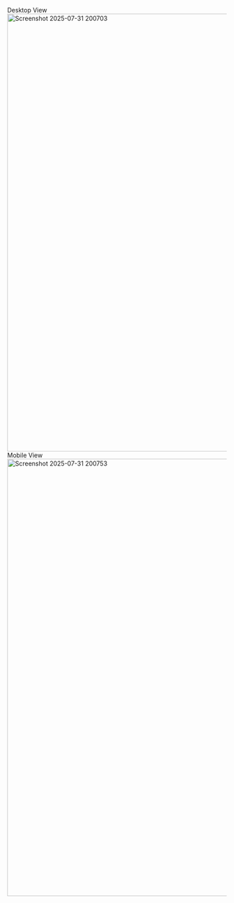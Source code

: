 Desktop View
<img width="1918" height="1002" alt="Screenshot 2025-07-31 200703" src="https://github.com/user-attachments/assets/76af2efe-f317-43ff-b0b5-95966ac40dfe" />
Mobile View
<img width="1919" height="1001" alt="Screenshot 2025-07-31 200753" src="https://github.com/user-attachments/assets/036cb28e-a048-4c0d-8ff6-34406c943498" />
